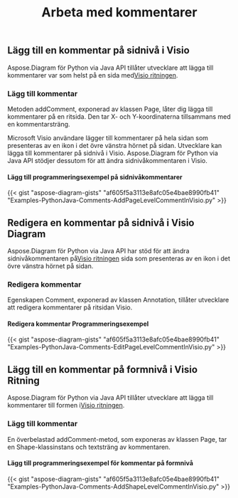 ﻿---
title: Arbeta med kommentarer
type: docs
weight: 210
url: /sv/python-java/working-with-comments/
description: Den här sidan beskriver hur man lägger till kommentarer på en sida i Visio-ritningen med Aspose.Diagram-biblioteket.
---
## **Lägg till en kommentar på sidnivå i Visio**
 Aspose.Diagram för Python via Java API tillåter utvecklare att lägga till kommentarer var som helst på en sida med[Visio ritningen](DrawingComment.vsdx).
### **Lägg till kommentar**
Metoden addComment, exponerad av klassen Page, låter dig lägga till kommentarer på en ritsida. Den tar X- och Y-koordinaterna tillsammans med en kommentarsträng.

Microsoft Visio användare lägger till kommentarer på hela sidan som presenteras av en ikon i det övre vänstra hörnet på sidan. Utvecklare kan lägga till kommentarer på sidnivå i Visio. Aspose.Diagram för Python via Java API stödjer dessutom för att ändra sidnivåkommentaren i Visio.
#### **Lägg till programmeringsexempel på sidnivåkommentarer**
{{< gist "aspose-diagram-gists" "af605f5a3113e8afc05e4bae8990fb41" "Examples-PythonJava-Comments-AddPageLevelCommentInVisio.py" >}}
## **Redigera en kommentar på sidnivå i Visio Diagram**
 Aspose.Diagram för Python via Java API har stöd för att ändra sidnivåkommentaren på[Visio ritningen](DrawingComment.vsdx) sida som presenteras av en ikon i det övre vänstra hörnet på sidan.
### **Redigera kommentar**
Egenskapen Comment, exponerad av klassen Annotation, tillåter utvecklare att redigera kommentarer på ritsidan Visio.
#### **Redigera kommentar Programmeringsexempel**
{{< gist "aspose-diagram-gists" "af605f5a3113e8afc05e4bae8990fb41" "Examples-PythonJava-Comments-EditPageLevelCommentInVisio.py" >}}
## **Lägg till en kommentar på formnivå i Visio Ritning**
Aspose.Diagram för Python via Java API tillåter utvecklare att lägga till kommentarer till formen i[Visio ritningen](DrawingComment.vsdx).
### **Lägg till kommentar**
En överbelastad addComment-metod, som exponeras av klassen Page, tar en Shape-klassinstans och textsträng av kommentaren.
#### **Lägg till programmeringsexempel för kommentar på formnivå**
{{< gist "aspose-diagram-gists" "af605f5a3113e8afc05e4bae8990fb41" "Examples-PythonJava-Comments-AddShapeLevelCommentInVisio.py" >}}
